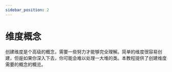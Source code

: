 ```yaml
---
sidebar_position: 2
---
```


# 维度概念
创建维度是个高级的概念，需要一些努力才能够完全理解。简单的维度很容易创建，但是如果你深入下去，你可能会难以处理一大堆的类。本教程提供了创建维度需要的概念的概览。
